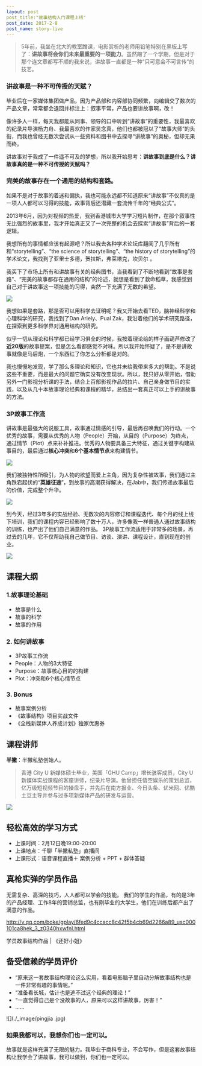 ```yaml
---
layout: post
post_title:"故事结构入门课程上线"
post_date: 2017-2-8
post_name: story-live
---
```


> 5年前，我坐在北大的教室蹭课，电影赏析的老师用铅笔特别在黑板上写了：**讲故事将会你们未来最重要的一项能力**。虽然蹭了一个学期，但是对于那个连文章都写不顺的我来说，讲故事一直都是一种“只可意会不可言传”的技艺。

### 讲故事是一种不可传授的天赋？

毕业后在一家媒体集团做产品，因为产品部和内容部协同频繁，向编辑交了数次的产品文章，常常都会退回并标注上：叙事平常，产品也要讲故事啊，改！

像许多人一样，每天我都能从同事、领导的口中听到“讲故事”的重要性，我最喜欢的纪录片导演杨力舟、我最喜欢的作家吴念真，他们也都被冠以了“故事大师”的头衔，而我也曾经无数次尝试从一些资料和图书中去探寻“讲故事”的奥秘，但却无果而终。

讲故事对于我成了一件遥不可及的梦想，所以我开始思考：**讲故事到底是什么？讲故事真的是一种不可传授的天赋吗？**

### 完美的故事存在一个通用的结构和套路。

如果不是对于故事的着迷和偏执，我也可能永远都不知道原来“讲故事”不仅真的是一项人人都可以习得的技能，故事背后还潜藏一套流传千年的“经典公式”。

2013年6月，因为对视频的热爱，我到香港城市大学学习短片制作，在那个叙事性无比强烈的故事里，我才开始真正又了一次完整的机会去探索“讲故事”背后的一套逻辑。

我想所有的事情都应该有起源吧？所以我去各种学术论坛库翻阅了几乎所有和“storytelling”、“the science of storytelling”、“the history of storytelling”的学术论文，我找到了亚里士多德，贺拉斯，弗莱塔克，坎贝尔 。

我买下了市场上所有和讲故事有关的经典图书，当我看到了不断地看到“故事是套路”、“完美的故事都存在通用的结构”的论述，就想是看到了救命稻草，我感觉到自己对于讲故事这一项技能的习得，突然一下充满了无数的希望。

![](./_image/故事结构.png)

我想如果是套路，那是否可以用科学去证明呢？我又开始去看TED，脑神经科学和心理科学的研究，我找到了Dan Ariely、Pual Zak，我沿着他们的学术研究路径，在探索到更多科学界对通用结构的研究。

似乎一切从理论和科学都已经学习俱全的时候，我按着理论给的样子画葫芦修改了**近20版**的故事提案，但是怎么看都感觉不对味。所以我开始怀疑了，是不是讲故事就像是马后炮，一个东西红了你怎么分析都是对的。

我也慢慢地发现，学了那么多理论和知识，它也并未给我带来多大的帮助。不是说这些不重要，而是最大的问题它确实没有改变现状。所以，我只好从零开始，借助另外一门影视分析课的手法，结合上百部影视作品的拉片、自己亲身做节目的实践，以及从几十本故事理论经典和课程的精华，总结出一套真正可以上手的讲故事的方法。

### 3P故事工作流

讲故事是最强大的说服工具，故事通过情感的引导，最后再召唤我们的行动。一个优秀的故事，需要从优秀的人物（People）开始，从目的（Purpose）为终点，通过情节（Plot）点来补补推进。优秀的人物要具备三大特征，通过关键字构建故事目的，最后通过**核心冲突**和**6个基本情节点**来构建情节。

![](./_image/3P.png)

我们被独特性所吸引，为人物的欲望而爱上主角，因为复杂性被故事，我们通过主角跌宕起伏的“**英雄征途**”，到故事的高潮获得解决，在Jab中，我们传递故事最后的价值，完成整个升华。

![](./_image/Plot.png)

到今天，经过3年多的实战经验、无数次的内容修订和课程迭代、每个月的线上线下培训，我们的课程内容已经影响了数十万人，许多像我一样普通人通过故事结构的训练，也产出了他们自己满意的作品。
3P故事工作流适用于非常多的场景，再过去的几年，它不仅帮助我自己做节目、访谈、演讲、课程设计，直到现在的创业。

![](./_image/活动-3.jpg)

## 课程大纲

### 1.故事理论基础

* 故事是什么
* 故事的科学
* 故事的作用

### 2. 如何讲故事

* 3P故事工作流
* People：人物的3大特征
* Purpose：故事核心目的的构建
* Plot：冲突和6个核心情节点

### 3. Bonus

* 故事案例分析
* 《故事结构》项目实战文件
* 《全栈新媒体人养成计划》独家优惠券

## 课程讲师

**半撇**：半撇私塾创始人。
> 香港 City U 新媒体硕士毕业，美国「GHU Camp」增长骇客成员，City U 新媒体实战课程的客座讲师，纪录片导演。他曾担任悟空娱乐的策划总监，亿万级短视频节目的操盘手，并先后在南方报业、今日头条、优米网、优酷土豆主导并参与过多项新媒体产品的研发与运营。

![](./_image/故事结构封面.jpg)

## 轻松高效的学习方式

* 上课时间：2月12日晚19:00-20:00
* 上课地点：千聊「半撇私塾」直播间
* 上课形式：语音课程直播＋ 案例分析 + PPT + 群体答疑

## 真枪实弹的学员作品

无需复杂、高深的技巧，人人都可以学会的技能。
我们的学生的作品，有的是3年的产品经理、工作8年的营销总监，也有刚毕业的大学生，他们在训练后都产出了满意的作品。

http://v.qq.com/boke/gplay/6fed9c4ccacc8c42f5b4cb69d2266a89_usc000101ca8hek_3_z0340hxwfnl.html

学员故事结构作品 | 《还好小姐》

## 备受信赖的学员评价

- “原来这一套故事结构理论这么实用，看着电影脑子里自动分解故事结构也是一件非常有趣的事情呢。”
- “准备看长城，估计也是逃不过这个经典的理论！”
- “一直觉得自己是个没故事的人，原来可以这样讲故事，厉害！”
- ......

![](./_image/pingjia .jpg)

### 如果我都可以，我想你们也一定可以。

故事就是这样充满了无限的魅力。我毕业于商科专业，不会写作，但是这套故事结构让我学会了讲故事，我可以做到，你们也一定可以。

